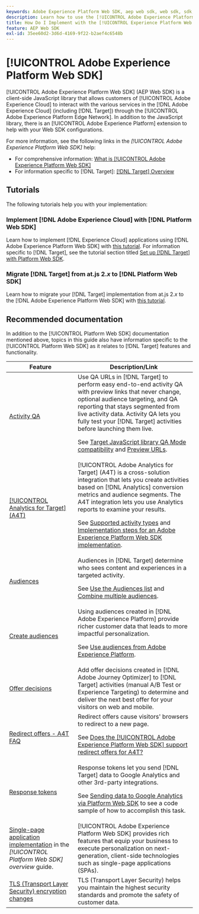 ```yaml
---
keywords: Adobe Experience Platform Web SDK, aep web sdk, web sdk, sdk, adobe experience cloud, platform edge network, adobe experience platform edge network, edge network, aep edge network, Adobe Experience Platform Web SDK0
description: Learn how to use the [!UICONTROL Adobe Experience Platform Web SDK] to interact with the various services in the [!UICONTROL Adobe Experience Cloud] through the [!UICONTROL AEP Edge Network].
title: How Do I Implement with the [!UICONTROL Experience Platform Web SDK]?
feature: AEP Web SDK
exl-id: 35ee60d2-3d6d-4169-9f22-b2aef4c6548b
---
```

# [!UICONTROL Adobe Experience Platform Web SDK]

[!UICONTROL Adobe Experience Platform Web SDK] (AEP Web SDK) is a client-side JavaScript library that allows customers of [!UICONTROL Adobe Experience Cloud] to interact with the various services in the [!DNL Adobe Experience Cloud] (including [!DNL Target]) through the [!UICONTROL Adobe Experience Platform Edge Network]. In addition to the JavaScript library, there is an [!UICONTROL Adobe Experience Platform] extension to help with your Web SDK configurations.

For more information, see the following links in the *[!UICONTROL Adobe Experience Platform Web SDK]* help:

* For comprehensive information: [What is [!UICONTROL Adobe Experience Platform Web SDK]](https://experienceleague.adobe.com/docs/experience-platform/edge/home.html)
* For information specific to [!DNL Target]: [[!DNL Target] Overview](https://experienceleague.adobe.com/docs/experience-platform/edge/personalization/adobe-target/target-overview.html)

## Tutorials

The following tutorials help you  with your implementation:

### Implement [!DNL Adobe Experience Cloud] with [!DNL Platform Web SDK]

Learn how to implement [!DNL Experience Cloud] applications using [!DNL Adobe Experience Platform Web SDK] with [this tutorial](https://experienceleague.adobe.com/docs/platform-learn/implement-web-sdk/overview.html). For information specific to [!DNL Target], see the tutorial section titled [Set up [!DNL Target] with Platform Web SDK](https://experienceleague.adobe.com/docs/platform-learn/implement-web-sdk/applications-setup/setup-target.html).

### Migrate [!DNL Target] from at.js 2.*x* to [!DNL Platform Web SDK]

Learn how to migrate your [!DNL Target] implementation from at.js 2.*x* to the [!DNL Adobe Experience Platform Web SDK] with [this tutorial](https://experienceleague.adobe.com/docs/platform-learn/migrate-target-to-websdk/introduction.html).

## Recommended documentation

In addition to the [!UICONTROL Platform Web SDK] documentation mentioned above, topics in this guide also have information specific to the [!UICONTROL Platform Web SDK] as it relates to [!DNL Target] features and functionality.

|Feature|Description/Link|
| --- | --- |
|[Activity QA](https://experienceleague.adobe.com/docs/target/using/activities/activity-qa/activity-qa.html)|Use QA URLs in [!DNL Target] to perform easy end-to-end activity QA with preview links that never change, optional audience targeting, and QA reporting that stays segmented from live activity data. Activity QA lets you fully test your [!DNL Target] activities before launching them live.<p>See [Target JavaScript library QA Mode compatibility](https://experienceleague.adobe.com/docs/target/using/activities/activity-qa/activity-qa.html#compatibility) and [Preview URLs](https://experienceleague.adobe.com/docs/target/using/activities/activity-qa/activity-qa.html#preview).|
|[[!UICONTROL Analytics for Target] (A4T)](https://experienceleague.adobe.com/docs/target/using/integrate/a4t/a4t.html)| [!UICONTROL Adobe Analytics for Target] (A4T) is a cross-solution integration that lets you create activities based on [!DNL Analytics] conversion metrics and audience segments. The A4T integration lets you use Analytics reports to examine your results.<p>See [Supported activity types](https://experienceleague.adobe.com/docs/target/using/integrate/a4t/a4t.html#section_F487896214BF4803AF78C552EF1669AA) and [Implementation steps for an Adobe Experience Platform Web SDK implementation](https://experienceleague.adobe.com/docs/target/using/integrate/a4t/a4timplementation.html#platform).|
|[Audiences](https://experienceleague.adobe.com/docs/target/using/audiences/target.html)|Audiences in [!DNL Target] determine who sees content and experiences in a targeted activity.<p>See [Use the Audiences list](https://experienceleague.adobe.com/docs/target/using/audiences/create-audiences/audiences.html#use-list) and [Combine multiple audiences](https://experienceleague.adobe.com/docs/target/using/audiences/combining-multiple-audiences.html).|
|[Create audiences](https://experienceleague.adobe.com/docs/target/using/audiences/create-audiences/audiences.html)|Using audiences created in [!DNL Adobe Experience Platform] provide richer customer data that leads to more impactful personalization.<p>See [Use audiences from Adobe Experience Platform](https://experienceleague.adobe.com/docs/target/using/audiences/create-audiences/audiences.html#aep).|
|[Offer decisions](https://experienceleague.adobe.com/docs/target/using/integrate/ajo/offer-decision.html)|Add offer decisions created in [!DNL Adobe Journey Optimizer] to [!DNL Target] activities (manual A/B Test or Experience Targeting) to determine and deliver the next best offer for your visitors on web and mobile.|
|[Redirect offers - A4T FAQ](https://experienceleague.adobe.com/docs/target/using/integrate/a4t/a4t-faq/a4t-faq-redirect-offers.html)|Redirect offers cause visitors' browsers to redirect to a new page.<p>See [Does the [!UICONTROL Adobe Experience Platform Web SDK] support redirect offers for A4T?](https://experienceleague.adobe.com/docs/target/using/integrate/a4t/a4t-faq/a4t-faq-redirect-offers.html#platform)|
|[Response tokens](https://experienceleague.adobe.com/docs/target/using/administer/response-tokens.html)|Response tokens let you send [!DNL Target] data to Google Analytics and other 3rd-party integrations.<p>See [Sending data to Google Analytics via Platform Web SDK](https://experienceleague.adobe.com/docs/target/using/administer/response-tokens.html#sending-data-to-google-analytics-via-platform-web-sdk) to see a code sample of how to accomplish this task.|
|[Single-page application implementation](https://experienceleague.adobe.com/docs/experience-platform/edge/personalization/adobe-target/spa-implementation.html) in the *[!UICONTROL Platform Web SDK] overview* guide. |[!UICONTROL Adobe Experience Platform Web SDK] provides rich features that equip your business to execute personalization on next-generation, client-side technologies such as single-page applications (SPAs).|
|[TLS (Transport Layer Security) encryption changes](/help/dev/before-implement/tls-transport-layer-security-encryption.md)|TLS (Transport Layer Security) helps you maintain the highest security standards and promote the safety of customer data.|
